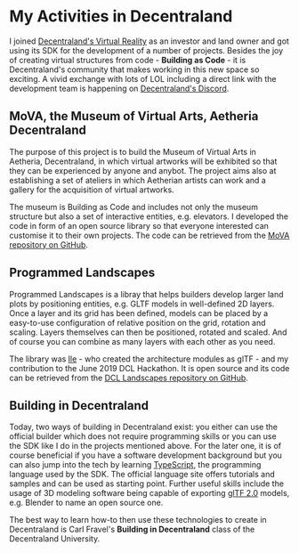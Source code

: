 # My Activities in Decentraland

I joined [Decentraland's Virtual Reality](https://decentraland.org/) as an investor and land owner and got using its SDK for the development of a number of projects. Besides the joy of creating virtual structures from code - **Building as Code** - it is Decentraland's community that makes working in this new space so exciting. A vivid exchange with lots of LOL including a direct link with the development team is happening on [Decentraland's Discord](https://dcl.gg/discord).    

## MoVA, the Museum of Virtual Arts, Aetheria Decentraland

The purpose of this project is to build the Museum of Virtual Arts in Aetheria, Decentraland, in which virtual artworks will be exhibited so that they can be experienced by anyone and anybot. The project aims also at establishing a set of ateliers in which Aetherian artists can work and a gallery for the acquisition of virtual artworks.

The museum is Building as Code and includes not only the museum structure but also a set of interactive entities, e.g. elevators. I developed the code in form of an open source library so that everyone interested can customise it to their own projects. The code can be retrieved from the [MoVA repository on GitHub](https://github.com/vrontier/MoVA).

## Programmed Landscapes 

Programmed Landscapes is a libray that helps builders develop larger land plots by positioning entities, e.g. GLTF models in well-defined 2D layers. Once a layer and its grid has been defined, models can be placed by a easy-to-use configuration of relative position on the grid, rotation and scaling. Layers themselves can then be positioned, rotated and scaled. And of course you can combine as many layers with each other as you need. 

The library was [Ile](https://github.com/iillee) - who created the architecture modules as glTF - and my contribution to the June 2019 DCL Hackathon. It is open source and its code can be retrieved from the [DCL Landscapes repository on GitHub](https://github.com/vrontier/dcl-landscapes).

## Building in Decentraland

Today, two ways of building in Decentraland exist: you either can use the official builder which does not require programming skills or you can use the SDK like I do in the projects mentioned above. For the later one, it is of course beneficial if you have a software development background but you can also jump into the tech by learning [TypeScript](https://www.typescriptlang.org/), the programming language used by the SDK. The official language site offers tutorials and samples and can be used as starting point. Further useful skills include the usage of 3D modeling software being capable of exporting [glTF 2.0](https://www.khronos.org/gltf/) models, e.g. Blender to name an open source one.   

The best way to learn how-to then use these technologies to create in Decentraland is Carl Fravel's **Building in Decentraland** class of the Decentraland University.   
